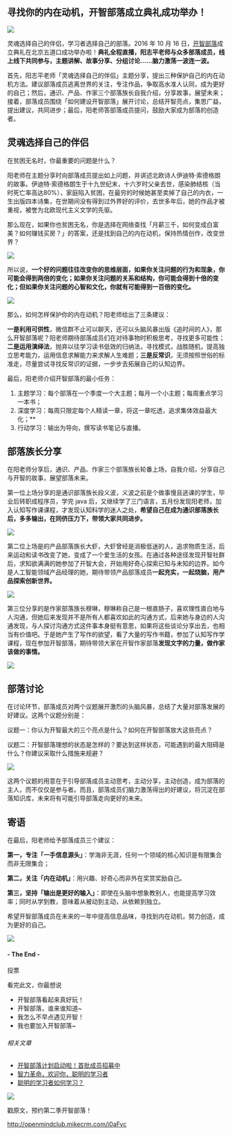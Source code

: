 ## 寻找你的内在动机，开智部落成立典礼成功举办！


![](http://mmbiz.qpic.cn/mmbiz_jpg/ice5enJHe2TiaaaQNd78bXyqdAn94pdhRkCdVKibK3zMEZyHtwRbvQN6XeseXhp0VDokUc8TftGpKp8mM4AkCuUEg/640?wx_fmt=jpeg&tp=webp&wxfrom=5&wx_lazy=1)

灵魂选择自己的伴侣，学习者选择自己的部落。2016 年 10 月 16 日，[开智部落](http://mp.weixin.qq.com/s?__biz=MzA4ODM4ODQ3MQ==&mid=2651929754&idx=1&sn=0f23bea8ce57cd2d9d76178e55466927&chksm=8bcf7a82bcb8f394dcfa44bf97858f3b5cc510c84f2d99f09bc52b0814699d6a28fb62fbb790#rd)成立典礼在北京五道口成功举办啦！**典礼全程直播，阳志平老师与众多部落成员，线上线下共同参与，主题讲解、故事分享、分组讨论……脑力激荡一波连一波。**

首先，阳志平老师「灵魂选择自己的伴侣」主题分享，提出三种保护自己的内在动机方法。建议部落成员逃离世界的关注，专注作品，争取高水准人认同，成为更好的自己；然后，通识、产品、作家三个部落族长自我介绍，分享故事，展望未来；接着，部落成员围绕「如何建设开智部落」展开讨论，总结开智亮点，集思广益，提出建议，共同进步；最后，阳老师答部落成员提问，鼓励大家成为部落的创造者。


## 灵魂选择自己的伴侣

在贫困无名时，你最重要的问题是什么？

阳老师在主题分享时向部落成员提出如上问题，并讲述北欧诗人伊迪特·索德格朗的故事。伊迪特·索德格朗生于十九世纪末，十六岁时父亲去世，感染肺结核（当时死亡率高达80%），家庭陷入贫困，在最穷的时候她甚至卖掉了自己的内衣，一生出版四本诗集，在世期间没有得到过外界好的评价，去世多年后，她的作品才被重视，被誉为北欧现代主义文学的先驱。

那么现在，如果你也贫困无名，你是选择在网络查找「月薪三千，如何变成白富美？如何赚钱买房？」的答案，还是找到自己的内在动机，保持热情创作，改变世界？

![](https://mmbiz.qlogo.cn/mmbiz_jpg/ice5enJHe2TiaphehE0SMibNWQBo0jok0ugDOXvpt602TD5sBEcYibz3b1dgcllxFghcdUbDsw3ONOgE92774Ju8Uw/0?wx_fmt=jpeg)

所以说，**一个好的问题往往改变你的思维层面，如果你关注问题的行为和现象，你可能会得到两倍的变化；如果你关注问题的关系和结构，你可能会得到十倍的变化；但如果你关注问题的心智和文化，你就有可能得到一百倍的变化。**


![](https://mmbiz.qlogo.cn/mmbiz_jpg/P7zzkBGoztHYnfeuQKhp6CUYfJTYbuYhFQ6DBkGEA0tGmAibdy2CPOvngRn2kuianXRfbQpryDC20dCRjibWsib7yQ/0?wx_fmt=jpeg)


那么，如何怎样保护你的内在动机？阳老师给出了三条建议：


**一是利用可供性**，微信群不止可以聊天，还可以头脑风暴出版《追时间的人》，那么开智部落呢？阳老师期待部落成员们在对待事物时积极思考，寻找更多可能性；**二是运用演绎法**，抛弃以往学习读书低效的归纳法，寻找模式，战胜随机，提高独立思考能力，运用信息求解能力来求解人生难题；**三是反常识**，无须按照世俗的标准走，尽量尝试寻找反常识的证据，一步步去拓展自己的认知边界。


最后，阳老师介绍开智部落的最小任务：

1. 主题学习：每个部落在一个季度一个大主题；每月一个小主题；每周重点学习一本书；
2. 深度学习：每周只限定每个人精读一章，将这一章吃透，追求集体效益最大化；**
3. 行动学习：输出为导向，撰写读书笔记与直播。


## 部落族长分享

在阳老师分享后，通识、产品、作家三个部落族长轮番上场，自我介绍，分享自己与开智的故事，展望部落未来。


第一位上场分享的是通识部落族长段义波，义波之前是个做事慢且逃课的学生，毕业后转职成程序员，学完 java 后，又继续学了三门语言，五月份发现阳老师，加入认知写作课课程，才发现认知科学的迷人之处，**希望自己在成为通识部落族长后，多多输出，在同侪压力下，带领大家共同进步。**

![](https://mmbiz.qlogo.cn/mmbiz_jpg/P7zzkBGoztHYnfeuQKhp6CUYfJTYbuYhPBVRLRAN2ibdp0LktEJ8BYGMZxlQbE2HRK8zcaicJradtTkxVrCcuGFw/0?wx_fmt=jpeg)

第二位上场是的产品部落族长大虾，大虾曾经是消极低迷的人，追求物质生活，后来运动和读书改变了她，变成了一个爱生活的女孩。在通过各种途径发现开智社群后，求知欲满满的她参加了开智大会，开始用好奇心探索已知与未知的边界。如今是人工智能领域产品经理的她，期待带领产品部落成员**一起充实，一起烧脑，用产品探索创新世界。**

![](https://mmbiz.qlogo.cn/mmbiz_jpg/P7zzkBGoztHYnfeuQKhp6CUYfJTYbuYh1OW0N4Avqe0pjTJibKL3rNpzJLbUfSVWonWt5aW1xlsXfwfxER5qcgw/0?wx_fmt=jpeg)


第三位分享的是作家部落族长穆琳，穆琳称自己是一根直肠子，喜欢理性直白地与人沟通，但她后来发现并不是所有人都喜欢如此的沟通方式，后来她与身边的人沟通发现，与人探讨沟通方式这件事本身挺有意思，如果将这些谈论分享出去，也相当有价值吧。于是她产生了写作的欲望，看了大量的写作书籍，参加了认知写作学课程，现在参加开智部落，期待带领大家在开智作家部落**发现文字的力量，做作家该做的事情。**

![](https://mmbiz.qlogo.cn/mmbiz_jpg/P7zzkBGoztHYnfeuQKhp6CUYfJTYbuYhUYrPq2qWJBrE2b0bj5BezjDtnCHXpdKXxqdXfrHs9mJVv4dhCNicdxA/0?wx_fmt=jpeg)


## 部落讨论

在讨论环节，部落成员对两个议题展开激烈的头脑风暴，总结了大量对部落发展的好建议。这两个议题分别是：

议题一：你认为开智最大的三个亮点是什么？如何在开智部落放大这些亮点？

议题二：开智部落理想的状态是怎样的？要达到这样状态，可能遇到的最大阻碍是什么？你建议采取什么措施来规避？

![](https://mmbiz.qlogo.cn/mmbiz_jpg/P7zzkBGoztHYnfeuQKhp6CUYfJTYbuYhyqjlVh7zlU9rSRG7qWy2GwVIllWib6Lrzu05ZxKqX6mogQEdVQ5HauQ/0?wx_fmt=jpeg)

这两个议题的用意在于引导部落成员主动思考，主动分享，主动创造，成为部落的主人，而不仅仅是参与者。而且，部落成员们脑力激荡得出的好建议，将沉淀在部落知识库，未来将有可能引导部落走向更好的未来。


## 寄语

在最后，阳老师给予部落成员三个建议：

**第一，专注「一手信息源头」**：学海非无涯，任何一个领域的核心知识是有限集合而非无限集合；

**第二，关注「内在动机」**：用兴趣、好奇心而非外在奖赏奖励自己。

**第三，坚持「输出是更好的输入」**：即使在头脑中想象教别人，也能提高学习效率；同时从学到教，意味着从被动到主动，从依赖到独立。

希望开智部落成员在未来的一年中提高信息品味，寻找到内在动机，努力创造，成为更好的自己。

![](https://mmbiz.qlogo.cn/mmbiz_jpg/P7zzkBGoztHYnfeuQKhp6CUYfJTYbuYhO0M5ib7Lh5qVcoC4l4g8ySHP3r9n0gA0VUY4JPq0l04g67q2gY6XicVQ/0?wx_fmt=jpeg)


#### - The End - 


投票

看完此文，你最想说

- 开智部落看起来真好玩！
- 开智部落，谁来谁知道~
- 我怎么不早点遇见开智！
- 我也要加入开智部落~



###### 相关文章

- [开智部落计划启动啦！首批成员招募中](http://mp.weixin.qq.com/s?__biz=MzA4ODM4ODQ3MQ==&mid=2651929754&idx=1&sn=0f23bea8ce57cd2d9d76178e55466927&chksm=8bcf7a82bcb8f394dcfa44bf97858f3b5cc510c84f2d99f09bc52b0814699d6a28fb62fbb790#rd)
- [智力革命，欢迎你，聪明的学习者](http://mp.weixin.qq.com/s?__biz=MzA4ODM4ODQ3MQ==&mid=2651929708&idx=1&sn=7c19286a80b6357b31d722de6c56038f&chksm=8bcf7a74bcb8f3620cfbebb9e4fab53731b73341701c2e6fc0824da9ad3d8da22eb61bb54f3b#rd)
- [聪明的学习者如何学习？](http://mp.weixin.qq.com/s?__biz=MzA4ODM4ODQ3MQ==&mid=2651929740&idx=1&sn=c0ed812e3f10447f3285511ec4293937&chksm=8bcf7a94bcb8f3823ac110f70169cff8556e4d3eb29c2c1ed516870a0a3086d5c3e92bdfdf19#rd)


![](http://mmbiz.qpic.cn/mmbiz_jpg/ice5enJHe2TgEu7iaXQTqYWj2jvdFbjn7M7iaL2ovdMTuN1jfn8QooyuIphYiasGewlroqpOjhC2yrHK9K1ibsfTQRg/640?wx_fmt=jpeg&tp=webp&wxfrom=5&wx_lazy=1)

戳原文，预约第二季开智部落！

http://openmindclub.mikecrm.com/i0aFvc